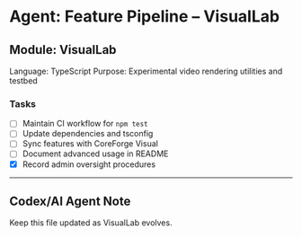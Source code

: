 # Agent: Feature Pipeline – VisualLab

## Module: VisualLab
Language: TypeScript
Purpose: Experimental video rendering utilities and testbed

### Tasks
- [ ] Maintain CI workflow for `npm test`
- [ ] Update dependencies and tsconfig
- [ ] Sync features with CoreForge Visual
- [ ] Document advanced usage in README
- [x] Record admin oversight procedures

---

## Codex/AI Agent Note
Keep this file updated as VisualLab evolves.
